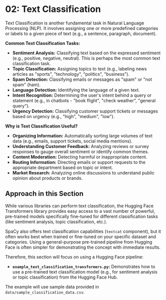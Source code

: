 # 02: Text Classification

Text Classification is another fundamental task in Natural Language Processing (NLP). It involves assigning one or more predefined categories or labels to a given piece of text (e.g., a sentence, paragraph, document).

**Common Text Classification Tasks:**

*   **Sentiment Analysis:** Classifying text based on the expressed sentiment (e.g., positive, negative, neutral). This is perhaps the most common text classification task.
*   **Topic Classification:** Assigning topics to text (e.g., labeling news articles as "sports", "technology", "politics", "business").
*   **Spam Detection:** Classifying emails or messages as "spam" or "not spam" (ham).
*   **Language Detection:** Identifying the language of a given text.
*   **Intent Recognition:** Determining the user's intent behind a query or statement (e.g., in chatbots - "book flight", "check weather", "general query").
*   **Urgency Detection:** Classifying customer support tickets or messages based on urgency (e.g., "high", "medium", "low").

**Why is Text Classification Useful?**

*   **Organizing Information:** Automatically sorting large volumes of text data (e.g., emails, support tickets, social media mentions).
*   **Understanding Customer Feedback:** Analyzing reviews or survey responses to gauge overall sentiment or identify common themes.
*   **Content Moderation:** Detecting harmful or inappropriate content.
*   **Routing Information:** Directing emails or support requests to the appropriate department based on topic or intent.
*   **Market Research:** Analyzing online discussions to understand public opinion about products or brands.

## Approach in this Section

While various libraries can perform text classification, the Hugging Face Transformers library provides easy access to a vast number of powerful, pre-trained models specifically fine-tuned for different classification tasks (like sentiment analysis, topic classification, etc.).

SpaCy also offers text classification capabilities (`textcat` component), but it often works best when trained or fine-tuned on your specific dataset and categories. Using a general-purpose pre-trained pipeline from Hugging Face is often simpler for demonstrating the concept with immediate results.

Therefore, this section will focus on using a Hugging Face pipeline:

*   **`example_text_classification_transformers.py`:** Demonstrates how to use a pre-trained text classification model (e.g., for sentiment analysis or topic classification) from the Hugging Face Hub.

The example will use sample data provided in `data/sample_classification_data.csv`. 